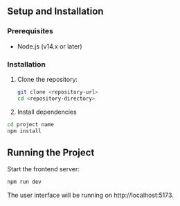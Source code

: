 ## Setup and Installation

### Prerequisites

- Node.js (v14.x or later)

### Installation

1. Clone the repository:
   ```sh
   git clone <repository-url>
   cd <repository-directory>

2. Install dependencies

```sh
cd project name
npm install

```


## Running the Project

Start the frontend server:

```sh
npm run dev
```
The user interface will be running on http://localhost:5173.
